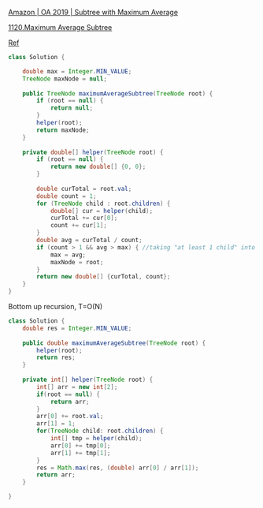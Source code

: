 [Amazon | OA 2019 | Subtree with Maximum Average](https://leetcode.com/discuss/interview-question/349617)

[1120.Maximum Average Subtree](https://leetcode.com/problems/maximum-average-subtree/)

[Ref](https://leetcode.com/discuss/interview-question/349617/Amazon-or-OA-2019-or-Subtree-with-Maximum-Average/317193)

```java
class Solution {

    double max = Integer.MIN_VALUE;
    TreeNode maxNode = null;
    
    public TreeNode maximumAverageSubtree(TreeNode root) {
        if (root == null) {
            return null;
        }
        helper(root);
        return maxNode;
    }
    
    private double[] helper(TreeNode root) {
        if (root == null) {
            return new double[] {0, 0};    
        }
    
        double curTotal = root.val;
        double count = 1;
        for (TreeNode child : root.children) {
            double[] cur = helper(child);
            curTotal += cur[0];
            count += cur[1];
        }        
        double avg = curTotal / count;
        if (count > 1 && avg > max) { //taking "at least 1 child" into account
            max = avg;
            maxNode = root;
        }
        return new double[] {curTotal, count};
    }
}
```
Bottom up recursion, T=O(N)

```java
class Solution {
    double res = Integer.MIN_VALUE;
    
    public double maximumAverageSubtree(TreeNode root) {
        helper(root);
        return res;
    }
    
    private int[] helper(TreeNode root) {
        int[] arr = new int[2];
        if(root == null) {
            return arr;
        }
        arr[0] += root.val;
        arr[1] = 1;
        for(TreeNode child: root.children) {
            int[] tmp = helper(child);
            arr[0] += tmp[0];
            arr[1] += tmp[1];
        }
        res = Math.max(res, (double) arr[0] / arr[1]);
        return arr;
    }

}
```
